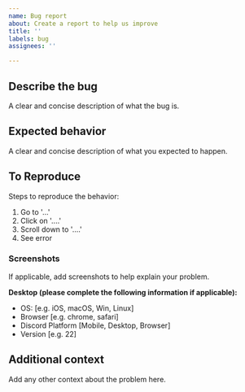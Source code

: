 ```yaml
---
name: Bug report
about: Create a report to help us improve
title: ''
labels: bug
assignees: ''

---
```


## Describe the bug
A clear and concise description of what the bug is.

## Expected behavior
A clear and concise description of what you expected to happen.

## To Reproduce
Steps to reproduce the behavior:
1. Go to '...'
2. Click on '....'
3. Scroll down to '....'
4. See error

### Screenshots
If applicable, add screenshots to help explain your problem.

**Desktop (please complete the following information if applicable):**
 - OS: [e.g. iOS, macOS, Win, Linux]
 - Browser [e.g. chrome, safari]
 - Discord Platform [Mobile, Desktop, Browser]
 - Version [e.g. 22]

## Additional context
Add any other context about the problem here.

